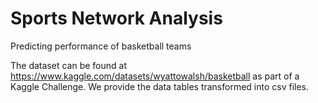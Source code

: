 # Sports Network Analysis
Predicting performance of basketball teams

The dataset can be found at https://www.kaggle.com/datasets/wyattowalsh/basketball as part of a Kaggle Challenge. We provide the data tables transformed into csv files.
